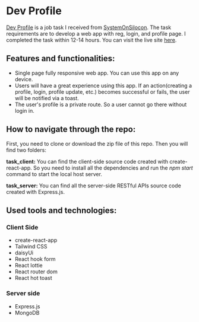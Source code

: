 # Dev Profile

[Dev Profile](https://lighthearted-profiterole-52f79b.netlify.app/) is a job task I received from [SystemOnSilocon](https://www.systemonsilicon.com/). The task requirements are to develop a web app with reg, login, and profile page. I completed the task within 12-14 hours. You can visit the live site [here](https://lighthearted-profiterole-52f79b.netlify.app/).

## Features and functionalities:

- Single page fully responsive web app. You can use this app on any device.
- Users will have a great experience using this app. If an action(creating a profile, login, profile update, etc.) becomes successful or fails, the user will be notified via a toast.
- The user's profile is a private route. So a user cannot go there without login in.

## How to navigate through the repo: 

First, you need to clone or download the zip file of this repo. Then you will find two folders: 

**task_client:** You can find the client-side source code created with create-react-app. So you need to install all the dependencies and run the *npm start* command to start the local host server.

**task_server:** You can find all the server-side RESTful APIs source code created with Express.js.

## Used tools and technologies: 

### Client Side

- create-react-app
- Tailwind CSS
- daisyUi
- React hook form 
- React lottie
- React router dom
- React hot toast

### Server side

- Express.js 
- MongoDB
